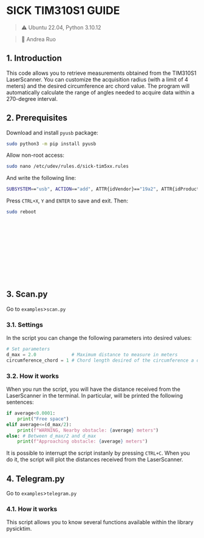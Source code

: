 # SICK TIM310S1 GUIDE
>:warning: Ubuntu 22.04, Python 3.10.12

>:pencil: Andrea Ruo

## 1. Introduction
This code allows you to retrieve measurements obtained from the TIM310S1 LaserScanner. You can customize the acquisition radius (with a limit of 4 meters) and the desired circumference arc chord value. The program will automatically calculate the range of angles needed to acquire data within a 270-degree interval.

## 2. Prerequisites
Download and install ``pyusb`` package:
    
```bash
sudo python3 -m pip install pyusb
```
Allow non-root access: 
```bash
sudo nano /etc/udev/rules.d/sick-tim5xx.rules
```
And write the following line:
```bash
SUBSYSTEM=="usb", ACTION=="add", ATTR{idVendor}=="19a2", ATTR{idProduct}=="5001", GROUP="plugdev"
```
Press ``CTRL+X``, ``Y`` and ``ENTER`` to save and exit. Then:
```bash
sudo reboot
```

<br />

<br />

<br />

<br />

<br />

<br />

<br />

<br />

<br />

## 3. Scan.py
Go to ``examples``>``scan.py``
### 3.1. Settings
In the script you can change the following parameters into desired values:
```python
# Set parameters
d_max = 2.0				# Maximum distance to measure in meters
circumference_chord = 1 # Chord length desired of the circumference a d_max distance
```

### 3.2. How it works
When you run the script, you will have the distance received from the LaserScanner in the terminal. In particular, will be printed the following sentences:
```python
if average<0.0001:
	print("Free space")
elif average<=(d_max/2):
	print(f"WARNING, Nearby obstacle: {average} meters")
else: # Between d_max/2 and d_max
	print(f"Approaching obstacle: {average} meters")
```
It is possible to interrupt the script instanly by pressing ``CTRL+C``. When you do it, the script will plot the distances received from the LaserScanner.

## 4. Telegram.py
Go to ``examples``>``telegram.py``

### 4.1. How it works
This script allows you to know several functions available within the library pysicktim. 